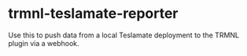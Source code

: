 # trmnl-teslamate-reporter

Use this to push data from a local Teslamate deployment to the TRMNL plugin via a webhook.
